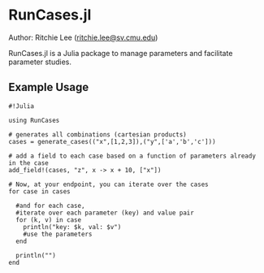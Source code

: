 # RunCases.jl #
Author: Ritchie Lee (ritchie.lee@sv.cmu.edu)

RunCases.jl is a Julia package to manage parameters and facilitate parameter studies.

## Example Usage ##


```
#!Julia

using RunCases

# generates all combinations (cartesian products)
cases = generate_cases(("x",[1,2,3]),("y",['a','b','c'])) 

# add a field to each case based on a function of parameters already in the case
add_field!(cases, "z", x -> x + 10, ["x"])

# Now, at your endpoint, you can iterate over the cases
for case in cases
  
  #and for each case, 
  #iterate over each parameter (key) and value pair
  for (k, v) in case
    println("key: $k, val: $v")
    #use the parameters
  end
  
  println("")
end
```